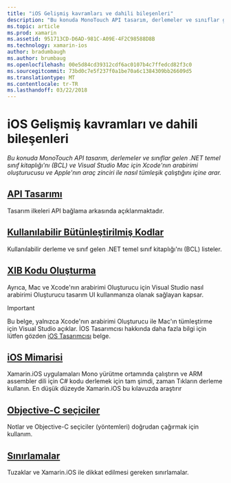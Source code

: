 ```yaml
---
title: "iOS Gelişmiş kavramları ve dahili bileşenleri"
description: "Bu konuda MonoTouch API tasarım, derlemeler ve sınıflar gelen .NET temel sınıf kitaplığı'nı (BCL) ve Visual Studio Mac için Xcode'nın arabirimi oluşturucusu ve Apple'nın araç zinciri ile nasıl tümleşik çalıştığını içine arar."
ms.topic: article
ms.prod: xamarin
ms.assetid: 951713CD-D6AD-981C-A09E-4F2C98588D8B
ms.technology: xamarin-ios
author: bradumbaugh
ms.author: brumbaug
ms.openlocfilehash: 00e5d84cd39312cdf6ac0107b4c7ffedcd82f3c0
ms.sourcegitcommit: 73bd0c7e5f237f0a1be70a6c1384309bb26609d5
ms.translationtype: MT
ms.contentlocale: tr-TR
ms.lasthandoff: 03/22/2018
---
```

# <a name="ios-advanced-concepts-and-internals"></a>iOS Gelişmiş kavramları ve dahili bileşenleri

_Bu konuda MonoTouch API tasarım, derlemeler ve sınıflar gelen .NET temel sınıf kitaplığı'nı (BCL) ve Visual Studio Mac için Xcode'nın arabirimi oluşturucusu ve Apple'nın araç zinciri ile nasıl tümleşik çalıştığını içine arar._




##  <a name="api-designiosinternalsapi-designindexmd"></a>[API Tasarımı](~/ios/internals/api-design/index.md)

Tasarım ilkeleri API bağlama arkasında açıklanmaktadır.




##  <a name="available-assembliescross-platforminternalsavailable-assembliesmd"></a>[Kullanılabilir Bütünleştirilmiş Kodlar](~/cross-platform/internals/available-assemblies.md)

Kullanılabilir derleme ve sınıf gelen .NET temel sınıf kitaplığı'nı (BCL) listeler.




##  <a name="xib-code-generationiosinternalsxib-code-generationmd"></a>[XIB Kodu Oluşturma](~/ios/internals/xib-code-generation.md)

Ayrıca, Mac ve Xcode'nın arabirimi Oluşturucu için Visual Studio nasıl arabirimi Oluşturucu tasarım UI kullanmanıza olanak sağlayan kapsar.

> [!IMPORTANT]
> Bu belge, yalnızca Xcode'nın arabirimi Oluşturucu ile Mac'ın tümleştirme için Visual Studio açıklar. İOS Tasarımcısı hakkında daha fazla bilgi için lütfen gözden [iOS Tasarımcısı](~/ios/user-interface/designer/index.md) belge.



##  <a name="ios-architectureiosinternalsarchitecturemd"></a>[iOS Mimarisi](~/ios/internals/architecture.md)

Xamarin.iOS uygulamaları Mono yürütme ortamında çalıştırın ve ARM assembler dili için C# kodu derlemek için tam şimdi, zaman Tıkların derleme kullanın. En düşük düzeyde Xamarin.iOS bu kılavuzda araştırır

##  <a name="objective-c-selectorsiosinternalsobjective-c-selectorsmd"></a>[Objective-C seçiciler](~/ios/internals/objective-c-selectors.md)

Notlar ve Objective-C seçiciler (yöntemleri) doğrudan çağırmak için kullanım.


##  <a name="limitationslimitationsmd"></a>[Sınırlamalar](limitations.md)

Tuzaklar ve Xamarin.iOS ile dikkat edilmesi gereken sınırlamalar.